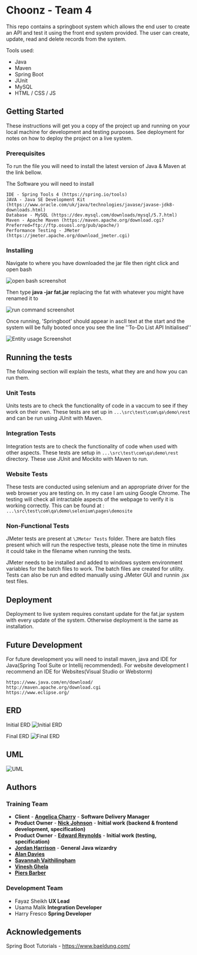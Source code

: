 # Choonz - Team 4
This repo contains a springboot system which allows the end user to create an API and test it using the front end system provided. The user can create, update, read and delete records from the system.

Tools used:
* Java
* Maven
* Spring Boot
* JUnit
* MySQL
* HTML / CSS / JS

## Getting Started

These instructions will get you a copy of the project up and running on your local machine for development and testing purposes. See deployment for notes on how to deploy the project on a live system.

### Prerequisites

To run the file you will need to install the latest version of Java & Maven at the link bellow.

The Software you will need to install

```
IDE - Spring Tools 4 (https://spring.io/tools)
JAVA - Java SE Development Kit (https://www.oracle.com/uk/java/technologies/javase/javase-jdk8-downloads.html)
Database - MySQL (https://dev.mysql.com/downloads/mysql/5.7.html)
Maven - Apache Maven (https://maven.apache.org/download.cgi?Preferred=ftp://ftp.osuosl.org/pub/apache/)
Performance Testing - JMeter (https://jmeter.apache.org/download_jmeter.cgi)
```

### Installing

Navigate to where you have downloaded the jar file then right click and open bash

![open bash screenshot](https://github.com/FayazPanda/To-Do-List/blob/main/images/tut1.png)

Then type **java -jar fat.jar** replacing the fat with whatever you might have renamed it to

![run command screenshot](https://github.com/FayazPanda/To-Do-List/blob/main/images/tut2.png)

Once running, 'Springboot' should appear in ascII text at the start and the system will be fully booted once you see the line ''To-Do List API Initialised''

![Entity usage Screenshot](https://github.com/FayazPanda/To-Do-List/blob/main/images/tut3.png)

## Running the tests

The following section will explain the tests, what they are and how you can run them.

### Unit Tests 

Units tests are to check the functionality of code in a vaccum to see if they work on their own. These tests are set up in `...\src\test\com\qa\demo\rest` and can be run using JUnit with Maven.

### Integration Tests 

Integration tests are to check the functionality of code when used with other aspects. These tests are setup in `...\src\test\com\qa\demo\rest` directory. These use JUnit and Mockito with Maven to run.

### Website Tests

These tests are conducted using selenium and an appropriate driver for the web browser you are testing on. In my case I am using Google Chrome. The testing will check all intractable aspects of the webpage to verify it is working correctly. This can be found at : `...\src\test\com\qa\demo\selenium\pages\demosite`

### Non-Functional Tests

JMeter tests are present at `\JMeter Tests` folder. There are batch files present which will run the respective tests, please note the time in minutes it could take
in the filename when running the tests. 

JMeter needs to be installed and added to windows system environment variables for the batch files to work. The batch files are created 
for utility. Tests can also be run and edited manually using JMeter GUI and runnin .jsx test files.

## Deployment

Deployment to live system requires constant update for the fat.jar system with every update of the system. Otherwise deployment is the same as installation.

## Future Development

For future development you will need to install maven, java and IDE for Java(Spring Tool Suite or Intellij recommended). For website development I recommend an IDE for Websites(Visual Studio or Webstorm) 

```
https://www.java.com/en/download/
http://maven.apache.org/download.cgi
https://www.eclipse.org/
```

## ERD
Initial ERD
![Initial ERD](https://raw.githubusercontent.com/FayazPanda/Choonz/development/Documentation/Start%20ERD%20Diagram.png)

Final ERD
![Final ERD](https://raw.githubusercontent.com/FayazPanda/Choonz/development/Documentation/Final%20ERD%20Diagram.png)

## UML

![UML](https://raw.githubusercontent.com/FayazPanda/Choonz/development/Documentation/UML%20Diagram.png)

## Authors

### Training Team

- **Client** - [**Angelica Charry**](https://github.com/acharry) - **Software Delivery Manager**
- **Product Owner** - [**Nick Johnson**](https://github.com/nickrstewarttds) - **Initial work (backend & frontend development, specification)**
- **Product Owner** - [**Edward Reynolds**](https://github.com/Edrz-96) - **Initial work (testing, specification)**
- [**Jordan Harrison**](https://github.com/JHarry444) - **General Java wizardry**
- [**Alan Davies**](https://github.com/MorickClive)
- [**Savannah Vaithilingham**](https://github.com/savannahvaith)
- [**Vinesh Ghela**](https://github.com/vineshghela)
- [**Piers Barber**](https://github.com/PCMBarber)

### Development Team

- Fayaz Sheikh **UX Lead**
- Usama Malik **Integration Developer**
- Harry Fresco **Spring Developer**

## Acknowledgements

Spring Boot Tutorials - https://www.baeldung.com/
